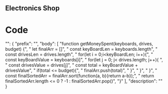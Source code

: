 ## Electronics Shop

# Code

"": {
  "prefix": "",
  "body": [
    "function getMoneySpent(keyboards, drives, budget) {",
    "    let finalArr = []",
    "    const keyBoardLen = keyboards.length",
    "    const drivesLen = drives.length",
    "    for(let i = 0;i<keyBoardLen; i++){",
    "        const keyBoardValue = keyboards[i]",
    "        for(let j = 0; j< drives.length; j++){ ",
    "            const drivesValue = drives[j]",
    "            const total = keyBoardValue + drivesValue",
    "            if(total <= budget){",
    "                finalArr.push(total)",
    "            }",
    "        }",
    "    }",
    "    const finalSortedArr = finalArr.sort(function(a, b){return a-b});",
    "    return finalSortedArr.length <= 0 ? -1 : finalSortedArr.pop()",
    "}"
  ],
  "description": ""
}
